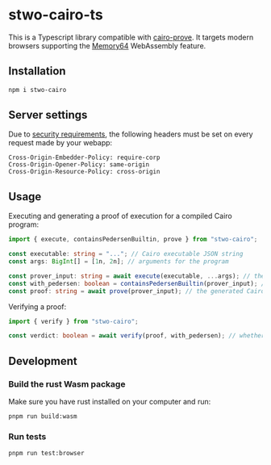 # stwo-cairo-ts

This is a Typescript library compatible with [cairo-prove](https://github.com/starkware-libs/stwo-cairo/blob/main/cairo-prove/README.md). It targets modern browsers supporting the [Memory64](https://webassembly.org/features/) WebAssembly feature.

## Installation

```sh
npm i stwo-cairo
```

## Server settings

Due to [security requirements](https://developer.mozilla.org/en-US/docs/Web/JavaScript/Reference/Global_Objects/SharedArrayBuffer#security_requirements), the following headers must be set on every request made by your webapp:

```
Cross-Origin-Embedder-Policy: require-corp
Cross-Origin-Opener-Policy: same-origin
Cross-Origin-Resource-Policy: cross-origin
```

## Usage

Executing and generating a proof of execution for a compiled Cairo program:

```ts
import { execute, containsPedersenBuiltin, prove } from "stwo-cairo";

const executable: string = "..."; // Cairo executable JSON string
const args: BigInt[] = [1n, 2n]; // arguments for the program

const prover_input: string = await execute(executable, ...args); // the execution trace
const with_pedersen: boolean = containsPedersenBuiltin(prover_input); // for the verifier
const proof: string = await prove(prover_input); // the generated Cairo proof
```

Verifying a proof:

```ts
import { verify } from "stwo-cairo";

const verdict: boolean = await verify(proof, with_pedersen); // whether the proof is valid
```

## Development

### Build the rust Wasm package

Make sure you have rust installed on your computer and run:

```
pnpm run build:wasm
```

### Run tests

```
pnpm run test:browser
```
